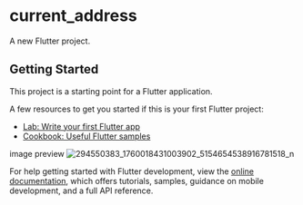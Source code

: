 # current_address

A new Flutter project.

## Getting Started

This project is a starting point for a Flutter application.

A few resources to get you started if this is your first Flutter project:

- [Lab: Write your first Flutter app](https://docs.flutter.dev/get-started/codelab)
- [Cookbook: Useful Flutter samples](https://docs.flutter.dev/cookbook)


image preview
![294550383_1760018431003902_5154654538916781518_n](https://user-images.githubusercontent.com/31959794/179936142-8d43474e-f73e-4195-858b-ba461f2c9c05.jpg)




For help getting started with Flutter development, view the
[online documentation](https://docs.flutter.dev/), which offers tutorials,
samples, guidance on mobile development, and a full API reference.
